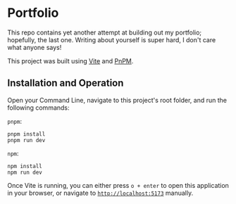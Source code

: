 # Portfolio  

This repo contains yet another attempt at building out my portfolio; hopefully, the last one. Writing about yourself is super hard, I don't care what anyone says!  

This project was built using [Vite](https://vitejs.dev) and [PnPM](https://pnpm.io/).

## Installation and Operation  

Open your Command Line, navigate to this project's root folder, and run the following commands:

`pnpm`:

```shell
pnpm install
pnpm run dev
```

`npm`:

```shell
npm install
npm run dev
```

Once Vite is running, you can either press `o + enter` to open this application in your browser, or navigate to [`http://localhost:5173`](http://localhost:5173) manually.  
